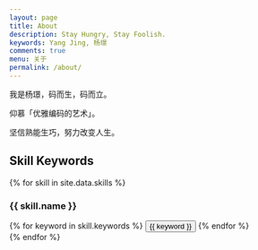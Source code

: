 ```yaml
---
layout: page
title: About
description: Stay Hungry, Stay Foolish.
keywords: Yang Jing, 杨璟
comments: true
menu: 关于
permalink: /about/
---
```


我是杨璟，码而生，码而立。

仰慕「优雅编码的艺术」。

坚信熟能生巧，努力改变人生。

## Skill Keywords

{% for skill in site.data.skills %}
### {{ skill.name }}
<div class="btn-inline">
{% for keyword in skill.keywords %}
<button class="btn btn-outline" type="button">{{ keyword }}</button>
{% endfor %}
</div>
{% endfor %}
